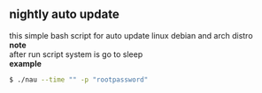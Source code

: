 ## nightly auto update 
this simple bash script for auto update linux debian and arch distro
<br>**note**<br>
after run script system is go to sleep
 <br>**example**<br>
 ```sh
$ ./nau --time "" -p "rootpassword"
```